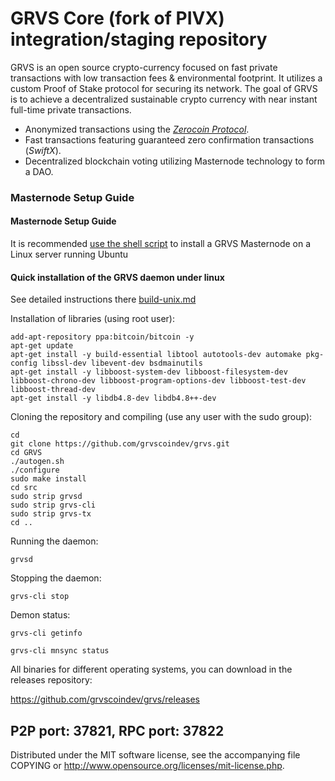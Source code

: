 GRVS Core (fork of PIVX) integration/staging repository
======================================

GRVS is an open source crypto-currency focused on fast private transactions with low transaction fees & environmental footprint.  It utilizes a custom Proof of Stake protocol for securing its network. The goal of GRVS is to achieve a decentralized sustainable crypto currency with near instant full-time private transactions.

- Anonymized transactions using the [_Zerocoin Protocol_](http://www.pivx.org/zpiv).
- Fast transactions featuring guaranteed zero confirmation transactions (_SwiftX_).
- Decentralized blockchain voting utilizing Masternode technology to form a DAO.

### Masternode Setup Guide

#### Masternode Setup Guide

It is recommended [use the shell script](https://github.com/grvscoindev/install_mn) to install a GRVS Masternode on a Linux server running Ubuntu

#### Quick installation of the GRVS daemon under linux

See detailed instructions there [build-unix.md](build-unix.md)

Installation of libraries (using root user):

    add-apt-repository ppa:bitcoin/bitcoin -y
    apt-get update
    apt-get install -y build-essential libtool autotools-dev automake pkg-config libssl-dev libevent-dev bsdmainutils
    apt-get install -y libboost-system-dev libboost-filesystem-dev libboost-chrono-dev libboost-program-options-dev libboost-test-dev libboost-thread-dev
    apt-get install -y libdb4.8-dev libdb4.8++-dev

Cloning the repository and compiling (use any user with the sudo group):

    cd
    git clone https://github.com/grvscoindev/grvs.git
    cd GRVS
    ./autogen.sh
    ./configure
    sudo make install
    cd src
    sudo strip grvsd
    sudo strip grvs-cli
    sudo strip grvs-tx
    cd ..

Running the daemon:

`grvsd`

Stopping the daemon:

`grvs-cli stop`

Demon status:

`grvs-cli getinfo`

`grvs-cli mnsync status`

All binaries for different operating systems, you can download in the releases repository:

https://github.com/grvscoindev/grvs/releases

P2P port: 37821, RPC port: 37822
-
Distributed under the MIT software license, see the accompanying file COPYING or http://www.opensource.org/licenses/mit-license.php.

